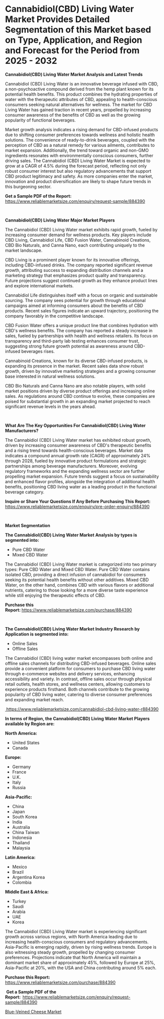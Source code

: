 <p><h1>Cannabidiol(CBD) Living Water Market Provides Detailed Segmentation of this Market based on Type, Application, and Region and Forecast for the Period from 2025 - 2032</h1></p><p><strong>Cannabidiol(CBD) Living Water Market Analysis and Latest Trends</strong></p>
<p><p>Cannabidiol (CBD) Living Water is an innovative beverage infused with CBD, a non-psychoactive compound derived from the hemp plant known for its potential health benefits. This product combines the hydrating properties of water with the therapeutic attributes of CBD, appealing to health-conscious consumers seeking natural alternatives for wellness. The market for CBD Living Water has gained traction in recent years, propelled by increasing consumer awareness of the benefits of CBD as well as the growing popularity of functional beverages.</p><p>Market growth analysis indicates a rising demand for CBD-infused products due to shifting consumer preferences towards wellness and holistic health solutions. The convenience of ready-to-drink beverages, coupled with the perception of CBD as a natural remedy for various ailments, contributes to market expansion. Additionally, the trend toward organic and non-GMO ingredients resonates with environmentally conscious consumers, further driving sales. The Cannabidiol (CBD) Living Water Market is expected to grow at a CAGR of 4.5% during the forecast period, reflecting not only robust consumer interest but also regulatory advancements that support CBD product legitimacy and safety. As more companies enter the market, innovation and product diversification are likely to shape future trends in this burgeoning sector.</p></p>
<p><strong>Get a Sample PDF of the Report:&nbsp;</strong> <a href="https://www.reliablemarketsize.com/enquiry/request-sample/884390?utm_campaign=2303&utm_medium=2&utm_source=Github&utm_content=ia&utm_term=15022025&utm_id=cannabidiolcbd-living-water">https://www.reliablemarketsize.com/enquiry/request-sample/884390</a></p>
<p>&nbsp;</p>
<p><strong>Cannabidiol(CBD) Living Water Major Market Players</strong></p>
<p><p>The Cannabidiol (CBD) Living Water market exhibits rapid growth, fueled by increasing consumer demand for wellness products. Key players include CBD Living, Cannabidiol Life, CBD Fusion Water, Cannabinoid Creations, CBD Bio Naturals, and Canna Nano, each contributing uniquely to the market landscape.</p><p>CBD Living is a prominent player known for its innovative offerings, including CBD-infused drinks. The company reported significant revenue growth, attributing success to expanding distribution channels and a marketing strategy that emphasizes product quality and transparency. Future projections suggest continued growth as they enhance product lines and explore international markets.</p><p>Cannabidiol Life distinguishes itself with a focus on organic and sustainable sourcing. The company sees potential for growth through educational campaigns aimed at informing consumers about the benefits of CBD products. Recent sales figures indicate an upward trajectory, positioning the company favorably in the competitive landscape.</p><p>CBD Fusion Water offers a unique product line that combines hydration with CBD's wellness benefits. The company has reported a steady increase in sales, fueled by partnerships with health and wellness retailers. Its focus on transparency and third-party lab testing enhances consumer trust, suggesting strong future growth potential as awareness around CBD-infused beverages rises.</p><p>Cannabinoid Creations, known for its diverse CBD-infused products, is expanding its presence in the market. Recent sales data show robust growth, driven by innovative marketing strategies and a growing consumer base interested in natural wellness solutions.</p><p>CBD Bio Naturals and Canna Nano are also notable players, with solid market positions driven by diverse product offerings and increasing online sales. As regulations around CBD continue to evolve, these companies are poised for substantial growth in an expanding market projected to reach significant revenue levels in the years ahead.</p></p>
<p>&nbsp;</p>
<p><strong>What Are The Key Opportunities For Cannabidiol(CBD) Living Water Manufacturers?</strong></p>
<p><p>The Cannabidiol (CBD) Living Water market has exhibited robust growth, driven by increasing consumer awareness of CBD's therapeutic benefits and a rising trend towards health-conscious beverages. Market data indicates a compound annual growth rate (CAGR) of approximately 24% through 2028, fueled by innovative product formulations and strategic partnerships among beverage manufacturers. Moreover, evolving regulatory frameworks and the expanding wellness sector are further propelling market expansion. Future trends suggest a focus on sustainability and enhanced flavor profiles, alongside the integration of additional health benefits, positioning CBD living water as a leading product in the functional beverage category.</p></p>
<p><strong>Inquire or Share Your Questions If Any Before Purchasing This Report:</strong> <a href="https://www.reliablemarketsize.com/enquiry/pre-order-enquiry/884390?utm_campaign=2303&utm_medium=2&utm_source=Github&utm_content=ia&utm_term=15022025&utm_id=cannabidiolcbd-living-water">https://www.reliablemarketsize.com/enquiry/pre-order-enquiry/884390</a></p>
<p>&nbsp;</p>
<p><strong>Market Segmentation</strong></p>
<p><strong>The Cannabidiol(CBD) Living Water Market Analysis by types is segmented into:</strong></p>
<p><ul><li>Pure CBD Water</li><li>Mixed CBD Water</li></ul></p>
<p><p>The Cannabidiol (CBD) Living Water market is categorized into two primary types: Pure CBD Water and Mixed CBD Water. Pure CBD Water contains isolated CBD, providing a direct infusion of cannabidiol for consumers seeking its potential health benefits without other additives. Mixed CBD Water, on the other hand, combines CBD with various flavors or additional nutrients, catering to those looking for a more diverse taste experience while still enjoying the therapeutic effects of CBD.</p></p>
<p><strong>Purchase this Report:&nbsp;</strong><a href="https://www.reliablemarketsize.com/purchase/884390?utm_campaign=2303&utm_medium=2&utm_source=Github&utm_content=ia&utm_term=15022025&utm_id=cannabidiolcbd-living-water">https://www.reliablemarketsize.com/purchase/884390</a></p>
<p>&nbsp;</p>
<p><strong>The Cannabidiol(CBD) Living Water Market Industry Research by Application is segmented into:</strong></p>
<p><ul><li>Online Sales</li><li>Offline Sales</li></ul></p>
<p><p>The Cannabidiol (CBD) living water market encompasses both online and offline sales channels for distributing CBD-infused beverages. Online sales provide a convenient platform for consumers to purchase CBD living water through e-commerce websites and delivery services, enhancing accessibility and variety. In contrast, offline sales occur through physical retail outlets, health stores, and wellness centers, allowing customers to experience products firsthand. Both channels contribute to the growing popularity of CBD living water, catering to diverse consumer preferences and expanding market reach.</p></p>
<p><a href="https://www.reliablemarketsize.com/cannabidiol-cbd-living-water-r884390?utm_campaign=2303&utm_medium=2&utm_source=Github&utm_content=ia&utm_term=15022025&utm_id=cannabidiolcbd-living-water">&nbsp;https://www.reliablemarketsize.com/cannabidiol-cbd-living-water-r884390</a></p>
<p><strong>In terms of Region, the Cannabidiol(CBD) Living Water Market Players available by Region are:</strong></p>
<p>
    <p> <strong> North America: </strong>
        <ul>
            <li>United States</li>
            <li>Canada</li>
        </ul>
        </p> 
    <p> <strong> Europe: </strong>
        <ul>
            <li>Germany</li>
            <li>France</li>
            <li>U.K.</li>
            <li>Italy</li>
            <li>Russia</li>
        </ul>
        </p> 
    <p> <strong> Asia-Pacific: </strong>
        <ul>
            <li>China</li>
            <li>Japan</li>
            <li>South Korea</li>
            <li>India</li>
            <li>Australia</li>
            <li>China Taiwan</li>
            <li>Indonesia</li>
            <li>Thailand</li>
            <li>Malaysia</li>
        </ul>
        </p> 
    <p> <strong> Latin America: </strong>
        <ul>
            <li>Mexico</li>
            <li>Brazil</li>
            <li>Argentina Korea</li>
            <li>Colombia</li>
        </ul>
        </p> 
    <p> <strong> Middle East & Africa: </strong>
        <ul>
            <li>Turkey</li>
            <li>Saudi</li>
            <li>Arabia</li>
            <li>UAE</li>
            <li>Korea</li>
        </ul>
    </p>
    </p>
<p><p>The Cannabidiol (CBD) Living Water market is experiencing significant growth across various regions, with North America leading due to increasing health-conscious consumers and regulatory advancements. Asia-Pacific is emerging rapidly, driven by rising wellness trends. Europe is also witnessing steady growth, propelled by changing consumer preferences. Projections indicate that North America will maintain a dominant market share of approximately 45%, followed by Europe at 25%, Asia-Pacific at 20%, with the USA and China contributing around 5% each.</p></p>
<p><strong>Purchase this Report: </strong><a href="https://www.reliablemarketsize.com/purchase/884390?utm_campaign=2303&utm_medium=2&utm_source=Github&utm_content=ia&utm_term=15022025&utm_id=cannabidiolcbd-living-water">https://www.reliablemarketsize.com/purchase/884390</a></p>
<p>&nbsp;<strong>Get a Sample PDF of the Report:&nbsp;&nbsp;</strong><a href="https://www.reliablemarketsize.com/enquiry/request-sample/884390?utm_campaign=2303&utm_medium=2&utm_source=Github&utm_content=ia&utm_term=15022025&utm_id=cannabidiolcbd-living-water">https://www.reliablemarketsize.com/enquiry/request-sample/884390</a></p>
<p><strong></strong></p>
<p><p><a href="https://github.com/pearlinewhite4692/Market-Research-Report-List-1/blob/main/blue-veined-cheese-market.md?utm_campaign=2303&utm_medium=2&utm_source=Github&utm_content=ia&utm_term=15022025&utm_id=cannabidiolcbd-living-water">Blue-Veined Cheese Market</a></p></p>